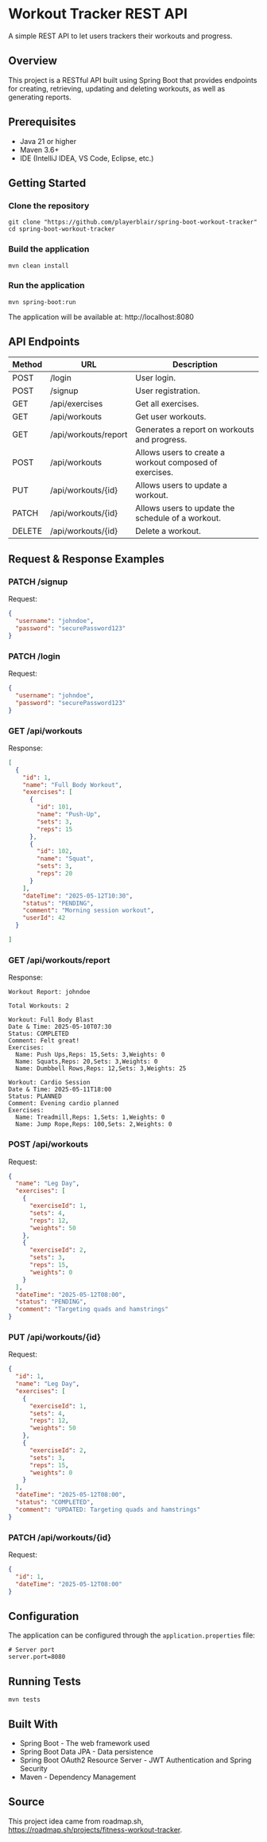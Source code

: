 # Workout Tracker REST API
A simple REST API to let users trackers their workouts and progress.

## Overview
This project is a RESTful API built using Spring Boot that provides endpoints for creating, retrieving, updating and deleting workouts, as well as generating reports.

## Prerequisites
- Java 21 or higher
- Maven 3.6+
- IDE (IntelliJ IDEA, VS Code, Eclipse, etc.)

## Getting Started
### Clone the repository
```shell
git clone "https://github.com/playerblair/spring-boot-workout-tracker"
cd spring-boot-workout-tracker
```
### Build the application
```shell
mvn clean install
```
### Run the application
```shell
mvn spring-boot:run
```
The application will be available at: http://localhost:8080

## API Endpoints
| Method | URL                  | Description                                             |
|--------|----------------------|---------------------------------------------------------|
| POST   | /login               | User login.                                             |
| POST   | /signup              | User registration.                                      |
| GET    | /api/exercises       | Get all exercises.                                      |
| GET    | /api/workouts        | Get user workouts.                                      |
| GET    | /api/workouts/report | Generates a report on workouts and progress.            |
| POST   | /api/workouts        | Allows users to create a workout composed of exercises. |
| PUT    | /api/workouts/{id}   | Allows users to update a workout.                       |
| PATCH  | /api/workouts/{id}   | Allows users to update the schedule of a workout.       |
| DELETE | /api/workouts/{id}   | Delete a workout.                                       |

## Request & Response Examples
### PATCH /signup
Request:
```json
{
  "username": "johndoe",
  "password": "securePassword123"
}
```
### PATCH /login
Request:
```json
{
  "username": "johndoe",
  "password": "securePassword123"
}
```
### GET /api/workouts
Response:
```json
[
  {
    "id": 1,
    "name": "Full Body Workout",
    "exercises": [
      {
        "id": 101,
        "name": "Push-Up",
        "sets": 3,
        "reps": 15
      },
      {
        "id": 102,
        "name": "Squat",
        "sets": 3,
        "reps": 20
      }
    ],
    "dateTime": "2025-05-12T10:30",
    "status": "PENDING",
    "comment": "Morning session workout",
    "userId": 42
  }

]
```
### GET /api/workouts/report
Response:
```text
Workout Report: johndoe

Total Workouts: 2

Workout: Full Body Blast
Date & Time: 2025-05-10T07:30
Status: COMPLETED
Comment: Felt great!
Exercises:
  Name: Push Ups,Reps: 15,Sets: 3,Weights: 0
  Name: Squats,Reps: 20,Sets: 3,Weights: 0
  Name: Dumbbell Rows,Reps: 12,Sets: 3,Weights: 25

Workout: Cardio Session
Date & Time: 2025-05-11T18:00
Status: PLANNED
Comment: Evening cardio planned
Exercises:
  Name: Treadmill,Reps: 1,Sets: 1,Weights: 0
  Name: Jump Rope,Reps: 100,Sets: 2,Weights: 0

```
### POST /api/workouts
Request:
```json
{
  "name": "Leg Day",
  "exercises": [
    {
      "exerciseId": 1,
      "sets": 4,
      "reps": 12,
      "weights": 50
    },
    {
      "exerciseId": 2,
      "sets": 3,
      "reps": 15,
      "weights": 0
    }
  ],
  "dateTime": "2025-05-12T08:00",
  "status": "PENDING",
  "comment": "Targeting quads and hamstrings"
}

```
### PUT /api/workouts/{id}
Request:
```json
{
  "id": 1,
  "name": "Leg Day",
  "exercises": [
    {
      "exerciseId": 1,
      "sets": 4,
      "reps": 12,
      "weights": 50
    },
    {
      "exerciseId": 2,
      "sets": 3,
      "reps": 15,
      "weights": 0
    }
  ],
  "dateTime": "2025-05-12T08:00",
  "status": "COMPLETED",
  "comment": "UPDATED: Targeting quads and hamstrings"
}
```
### PATCH /api/workouts/{id}
Request:
```json
{
  "id": 1,
  "dateTime": "2025-05-12T08:00"
}
```

## Configuration
The application can be configured through the `application.properties` file:
```properties
# Server port
server.port=8080
```

## Running Tests
```shell
mvn tests
```

## Built With
- Spring Boot - The web framework used
- Spring Boot Data JPA - Data persistence
- Spring Boot OAuth2 Resource Server - JWT Authentication and Spring Security
- Maven - Dependency Management

## Source
This project idea came from roadmap.sh, https://roadmap.sh/projects/fitness-workout-tracker.
